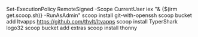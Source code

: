 Set-ExecutionPolicy RemoteSigned -Scope CurrentUser
iex "& {$(irm get.scoop.sh)} -RunAsAdmin"
scoop install git-with-openssh
scoop bucket add ltvapps https://github.com/thvlt/ltvapps
scoop install TyperShark logo32
scoop bucket add extras
scoop install thonny